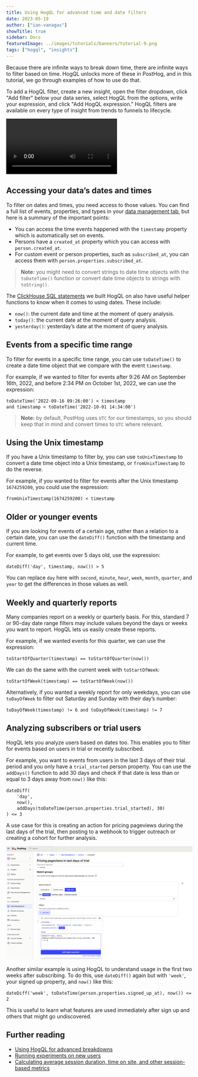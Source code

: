 ```yaml
---
title: Using HogQL for advanced time and date filters
date: 2023-05-19
author: ["ian-vanagas"]
showTitle: true
sidebar: Docs
featuredImage: ../images/tutorials/banners/tutorial-9.png
tags: ["hogql", "insights"]
---
```


Because there are infinite ways to break down time, there are infinite ways to filter based on time. HogQL unlocks more of these in PostHog, and in this tutorial, we go through examples of how to use do that.

To add a HogQL filter, create a new insight, open the filter dropdown, click "Add filter" below your data series, select HogQL from the options, write your expression, and click "Add HogQL expression." HogQL filters are available on every type of insight from trends to funnels to lifecycle.

![hogql.mp4](../images/tutorials/hogql-date-time-filters/hogql.mp4)

## Accessing your data’s dates and times

To filter on dates and times, you need access to those values. You can find a full list of events, properties, and types in your [data management tab](https://app.posthog.com/data-management/events), but here is a summary of the important points:

- You can access the time events happened with the `timestamp` property which is automatically set on events.
- Persons have a `created_at` property which you can access with `person.created_at`.
- For custom event or person properties, such as `subscribed_at`, you can access them with `person.properties.subscribed_at`.

> **Note:** you might need to convert strings to date time objects with the `toDateTime()` function or convert date time objects to strings with `toString()`.

The [ClickHouse SQL statements](https://clickhouse.com/docs/en/sql-reference) we built HogQL on also have useful helper functions to know when it comes to using dates. These include:

- `now()`: the current date and time at the moment of query analysis.
- `today()`: the current date at the moment of query analysis.
- `yesterday()`: yesterday’s date at the moment of query analysis.

## Events from a specific time range

To filter for events in a specific time range, you can use `toDateTime()` to create a date time object that we compare with the event `timestamp`. 

For example, if we wanted to filter for events after 9:26 AM on September 16th, 2022, and before 2:34 PM on October 1st, 2022, we can use the expression:

```
toDateTime('2022-09-16 09:26:00') < timestamp 
and timestamp < toDateTime('2022-10-01 14:34:00')
```

> **Note:** by default, PostHog uses `UTC` for our timestamps, so you should keep that in mind and convert times to `UTC` where relevant.

## Using the Unix timestamp

If you have a Unix timestamp to filter by, you can use `toUnixTimestamp` to convert a date time object into a Unix timestamp, or `fromUnixTimestamp` to do the reverse. 

For example, if you wanted to filter for events after the Unix timestamp `1674259200`, you could use the expression:

```
fromUnixTimestamp(1674259200) < timestamp
```

## Older or younger events

If you are looking for events of a certain age, rather than a relation to a certain date, you can use the `dateDiff()` function with the timestamp and current time. 

For example, to get events over 5 days old, use the expression:

```
dateDiff('day', timestamp, now()) > 5
```

You can replace `day` here with `second`, `minute`, `hour`, `week`, `month`, `quarter`, and `year` to get the differences in those values as well.

## Weekly and quarterly reports

Many companies report on a weekly or quarterly basis. For this, standard 7 or 90-day date range filters may include values beyond the days or weeks you want to report. HogQL lets us easily create these reports.

For example, if we wanted events for this quarter, we can use the expression:

```
toStartOfQuarter(timestamp) == toStartOfQuarter(now())
```

We can do the same with the current week with `toStartOfWeek`:

```
toStartOfWeek(timestamp) == toStartOfWeek(now())
```

Alternatively, if you wanted a weekly report for only weekdays, you can use `toDayOfWeek` to filter out Saturday and Sunday with their day’s number:

```
toDayOfWeek(timestamp) != 6 and toDayOfWeek(timestamp) != 7
```

## Analyzing subscribers or trial users

HogQL lets you analyze users based on dates too. This enables you to filter for events based on users in trial or recently subscribed.

For example, you want to events from users in the last 3 days of their trial period and you only have a `trial_started` person property. You can use the `addDays()` function to add 30 days and check if that date is less than or equal to 3 days away from `now()` like this: 

```
dateDiff(
	'day', 
	now(), 
	addDays(toDateTime(person.properties.trial_started), 30)
) <= 3
```

A use case for this is creating an action for pricing pageviews during the last days of the trial, then posting to a webhook  to trigger outreach or creating a cohort for further analysis.

![Action](../images/tutorials/hogql-date-time-filters/action.png)

Another similar example is using HogQL to understand usage in the first two weeks after subscribing. To do this, use `dateDiff()` again but with `'week'`, your signed up property, and `now()` like this:

```
dateDiff('week', toDateTime(person.properties.signed_up_at), now()) <= 2
```

This is useful to learn what features are used immediately after sign up and others that might go undiscovered.

## Further reading

- [Using HogQL for advanced breakdowns](/tutorials/hogql-breakdowns)
- [Running experiments on new users](/tutorials/new-user-experiments)
- [Calculating average session duration, time on site, and other session-based metrics](/tutorials/session-metrics)
